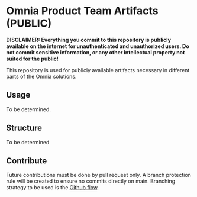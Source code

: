 # Omnia Product Team Artifacts (PUBLIC)

**DISCLAIMER: Everything you commit to this repository is publicly available on the internet for unauthenticated and unauthorized users. Do not commit sensitive information, or any other intellectual property not suited for the public!**

This repository is used for publicly available artifacts necessary in different parts of the Omnia solutions.

## Usage

To be determined.

## Structure

To be determined

## Contribute

Future contributions must be done by pull request only. A branch protection rule will be created to ensure no commits directly on main.
Branching strategy to be used is the [Github flow](https://guides.github.com/introduction/flow/).
